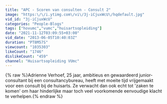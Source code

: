 ```yaml
---
title: "APC - Scoren van consulten - Consult 2"
image: "https:\/\/i.ytimg.com\/vi\/3j-iCjuxWcU\/hqdefault.jpg"
vid_id: "3j-iCjuxWcU"
categories: "People-Blogs"
tags: ["hovumc","vumc","huisartsopleiding"]
date: "2021-11-12T03:09:55+03:00"
vid_date: "2013-06-05T10:40:03Z"
duration: "PT8M57S"
viewcount: "1035303"
likeCount: "1746"
dislikeCount: "459"
channel: "Huisartsopleiding VUmc"
---
```

{% raw %}Adrienne Verhoef, 25 jaar, ambitieus en gewaardeerd junior-consultant bij een consultancybureau, heeft met moeite tijd vrijgemaakt voor een consult bij de huisarts. Ze verwacht dan ook echt tot 'zaken te komen' om haar hinderlijke maar toch veel voorkomende eenvoudige klacht te verhelpen.{% endraw %}
